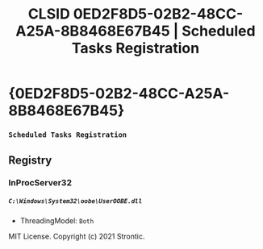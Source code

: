 ﻿---
title: "CLSID 0ED2F8D5-02B2-48CC-A25A-8B8468E67B45 | Scheduled Tasks Registration"
excerpt: What is COM-Object CLSID 0ED2F8D5-02B2-48CC-A25A-8B8468E67B45?
---

# {0ED2F8D5-02B2-48CC-A25A-8B8468E67B45}

### `Scheduled Tasks Registration`

## Registry


### InProcServer32

##### `C:\Windows\System32\oobe\UserOOBE.dll`
* ThreadingModel: `Both`

MIT License. Copyright (c) 2021 Strontic.


